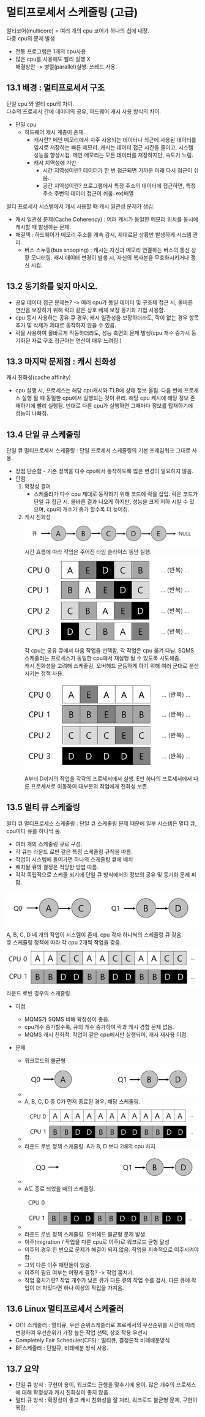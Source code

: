 # 멀티프로세서 스케줄링 (고급)
멀티코어(multicore) = 여러 개의 cpu 코어가 하나의 칩에 내장.  
다중 cpu의 문제 발생  
* 전통 프로그램은 1개의 cpu사용  
* 많은 cpu를 사용해도 빨리 실행 X   
해결방안 -> 병렬(parallel)실행. 쓰레드 사용.

## 13.1 배경 : 멀티프로세서 구조
단일 cpu 와 멀티 cpu의 차이.  
다수의 프로세서 간에 데이터의 공유, 하드웨어 캐시 사용 방식의 차이.

* 단일 cpu
    * 하드웨어 캐시 계층이 존재.
        * 캐시란? 메인 메모리에서 자주 사용되는 데이터나 최근에 사용된 데이터를 임시로 저장하는 빠른 메모리. 캐시는 데이터 접근 시간을 줄이고, 시스템 성능을 향상시킴. 메인 메모리는 모든 데이터를 저장하지만, 속도가 느림.
        * 캐시 지역성에 기반
            * 시간 지역성이란? 데이터가 한 번 접근되면 가까운 미래 다시 접근이 쉬움.
            * 공간 지역성이란? 프로그램에서 특정 주소의 데이터에 접근하면, 특정 주소 주변의 데이터 접근이 쉬움. ex)배열

멀티 프로세서 시스템에서 캐시 사용할 때 캐시 일관성 문제가 생김.
* 캐시 일관성 문제(Cache Coherency) : 여러 캐시가 동일한 메모리 위치를 동시에 캐시할 때 발생하는 문제.  
* 해결책 : 하드웨어가 메모리 주소를 계속 감시, 제대로된 상황만 발생하게 시스템 관리.
    * 버스 스누핑(bus snooping) : 캐시는 자신과 메모리 연결하는 버스의 통신 상황 모니터링. 캐시 데이터 변경이 발생 시, 자신의 복사본을 무효화시키거나 갱신 시킴.


## 13.2 동기화를 잊지 마시오.
* 공유 데이터 접근 문제는? -> 여러 cpu가 동일 데이터 및 구조체 접근 시, 올바른 연산을 보장하기 위해 락과 같은 상호 배제 보장 동기화 기법 사용함.    
* cpu 동시 사용하는 공유 큐 경우, 캐시 일관성을 보장하더라도, 락이 없는 경우 항목 추가 및 삭제가 제대로 동작하지 않을 수 있음.    
* 락을 사용하여 올바르게 작동하더라도, 성능 측면의 문제 발생(cpu 개수 증가시 동기화된 자료 구조 접근아는 연산이 매우 느려짐.)  

## 13.3 마지막 문제점 : 캐시 친화성
캐시 친화성(cache affinity)  
* cpu 실행 시, 프로세스는 해당 cpu캐시와 TLB에 상태 정보 올림. 다음 번에 프로세스 실행 될 때 동일한 cpu에서 실행되는 것이 유리. 해당 cpu 캐시에 해당 정보 존재하기에 빨리 실행됨. 반대로 다른 cpu가 실행하면 그때마다 정보를 탑재하기에 성능이 나빠짐.

## 13.4 단일 큐 스케줄링
단일 큐 멀티프로세서 스케줄링 : 단일 프로세서 스케줄링의 기본 프레임워크 그대로 사용.  
* 장점
    단순함 - 기존 정책을 다수 cpu에서 동작하도록 많은 변경이 필요하지 않음.
* 단점
    1. 확장성 결여
        * 스케줄라가 다수 cpu 제대로 동작하기 위해 코드에 락을 삽입. 락은 코드가 단일 큐 접근 시. 올바른 결과 나오게 하지만, 성능을 크게 저하 시킬 수 있으며, cpu의 개수가 증가 할수록 더 늦어짐.
    2. 캐시 친화성 
        ![Untitled](image\SQMS_01.png)
        시간 흐름에 따라 작업은 주어진 타임 슬라이스 동안 실행.
        ![Untitled](image\SQMS_02.png)
        각 cpu는 공유 큐에서 다음 작업을 선택함, 각 작업은 cpu 옮겨 다님.
        SQMS 스케줄러는 프로세스가 동일한 cpu에서 재실행 될 수 있도록 시도해줌.  
        캐시 친화성을 고려해 스케줄링, 오버헤드 균등하게 하기 위해 여러 군대로 분산시키는 정책 사용.
        ![Untitled](image\SQMS_03.png)
        A부터 D까지의 작업을 각각의 프로세서에서 실행. E만 하나의 프로세서에서 다른 프로세서로 이동하여 대부분의 작업에게 친화성 보존.

## 13.5 멀티 큐 스케줄링
멀티 큐 멀티프로세스 스케줄링 : 단일 큐 스케줄링 문제 때문에 일부 시스템은 멀티 큐, cpu마다 큐를 하나씩 둠.  
* 여러 개의 스케줄링 큐로 구성.
* 각 큐는 라운드 로빈 같은 특정 스케줄링 규칙을 따름.
* 작업이 시스템에 들어가면 하나의 스케줄링 큐에 배치
* 배치될 큐의 결정은 적당한 방법 따름.
* 각각 독립적으로 스케줄 되기에 단일 큐 방식에서의 정보의 공유 및 동기화 문제 피함.

![Untitled](image\MQMS_01.png)
A, B, C, D 네 개의 작업이 시스템이 존재. cpu 각자 하나씩의 스케줄링 큐 갖음.  
큐 스케줄링 정책에 따라 각 cpu 2개씩 작업을 갖음.  
![Untitled](image\MQMS_02.png)
라운드 로빈 경우의 스케줄링.

* 이점
  * MQMS가 SQMS 비해 확장성이 좋음.  
  * cpu개수 증가할수록, 큐의 개수 증가하여 락과 캐시 경합 문제 없음.
  * MQMS 캐시 친화적. 작업이 같은 cpu에서만 실행되어, 캐시 재사용 이점.

* 문제
  * 워크로드의 불균형
  * ![Untitled](image\MQMS_03.png)
  * A, B, C, D 중 C가 먼저 종료된 경우, 해당 스케줄링.
  * ![Untitled](image\MQMS_04.png)
  * 라운드 로빈 정책 스케줄링. A가 B, D 보다 2배의 cpu 차지.
  * ![Untitled](image\MQMS_05.png)
  * A도 종료 되었을 때의 스케줄링.
  * ![Untitled](image\MQMS_06.png)
  * 라운드 로빈 정책 스케줄링. 오버헤드 불균형 문제 발생.
  * 이주(migration / 작업을 다른 cpu로 이주)로 워크로드 균형 달성
  * 이주의 경우 한 번으로 문제가 해결이 되지 않음. 작업을 지속적으로 이주시켜야함.
  * 그외 다른 이주 패턴들이 있음.
  * 이주의 필요 여부는 어떻게 결정? -> 작업 훔치기.
  * 작업 훔치기란? 작업 개수가 낮은 큐가 다른 큐의 작업 수를 검사, 다른 큐에 작업이 더 차있다면 하나 이상의 작업을 가져옴.

## 13.6 Linux 멀티프로세서 스케줄러
* O(1) 스케줄러 : 멀티큐, 우선 순위스케줄러로 프로세서의 우선순위를 시간에 따라 변경하여 우선순위가 가장 높은 작업 선택, 상호 작용 우선시 
* Completely Fair Scheduler(CFS) : 멀티큐, 결정론적 비례배분방식
* BF스케줄러 : 단일큐, 비례배분 방식 사용.

## 13.7 요약
* 단일 큐 방식 : 구현이 용이, 워크로드 균형을 맞추기에 용이. 많은 개수의 프로세스에 대해 확정성과 캐시 친화성이 좋지 않음.  
* 멀티 큐 방식 : 확장성이 좋고 캐시 친화성을 잘 처리, 워크로드 불균형 문제, 구현이 복잡. 